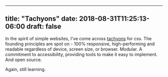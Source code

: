 
---
title: "Tachyons"
date: 2018-08-31T11:25:13-06:00
draft: false
---

In the spirit of simple websites, I've come across [tachyons](http://tachyons.io/) for css. The founding principles are spot on - 100% responsive, high-performing and readable regardless of device, screen size, or browser. Modular. A commitment to accessibility, providing tools to make it easy to implement. And open source. 

Again, still learning. 